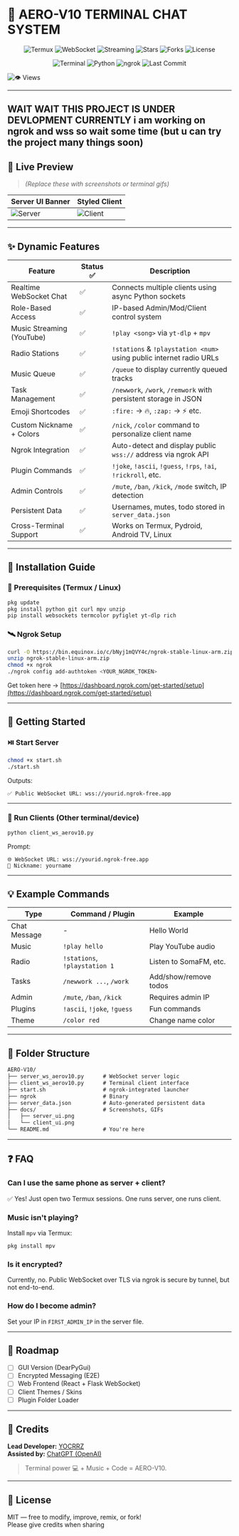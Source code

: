 # 🚀 AERO-V10 TERMINAL CHAT SYSTEM

<p align="center">
  <img src="https://img.shields.io/badge/Built%20with-Termux-orange?style=for-the-badge&logo=gnu-bash" alt="Termux">
  <img src="https://img.shields.io/badge/WebSocket-Realtime-blue?style=for-the-badge&logo=websocket" alt="WebSocket">
  <img src="https://img.shields.io/badge/Streaming-YouTube%20%26%20Radio-red?style=for-the-badge&logo=mpv" alt="Streaming">
  <img src="https://img.shields.io/github/stars/YOCRRZ224/AERO-V10-terminal-chat?style=for-the-badge&logo=github&label=Stars" alt="Stars">
  <img src="https://img.shields.io/github/forks/YOCRRZ224/AERO-V10-terminal-chat?style=for-the-badge&logo=github&label=Forks" alt="Forks">
  <img src="https://img.shields.io/github/license/YOCRRZ224/AERO-V10-terminal-chat?style=for-the-badge&color=blueviolet" alt="License">
</p>

<p align="center">
  <img src="https://img.shields.io/badge/Terminal-Chat%20System-green?style=flat-square&logo=gnubash" alt="Terminal">
  <img src="https://img.shields.io/badge/Python-3.11+-yellow?style=flat-square&logo=python" alt="Python">
  <img src="https://img.shields.io/badge/NGROK-Integrated-brightgreen?style=flat-square&logo=ngrok" alt="ngrok">
  <img src="https://img.shields.io/github/last-commit/YOCRRZ224/AERO-V10-terminal-chat?style=flat-square&logo=git" alt="Last Commit">
  
  ![👁️ Views](https://komarev.com/ghpvc/?username=YOCRRZ224&label=👁️%20Views&color=161B22&style=flat-square&labelColor=0d1117)
</p>

  
---
## WAIT WAIT THIS PROJECT IS UNDER DEVLOPMENT CURRENTLY i am working on ngrok and wss so wait some time (but u can try the project many things soon)

## 📸 Live Preview

> _(Replace these with screenshots or terminal gifs)_

| Server UI Banner | Styled Client |
|------------------|---------------|
| ![Server](docs/server_ui.png) | ![Client](docs/client_ui.png) |

---

## ✨ Dynamic Features

| Feature                    | Status ✅ | Description                                                             |
|---------------------------|----------|-------------------------------------------------------------------------|
| Realtime WebSocket Chat   | ✅       | Connects multiple clients using async Python sockets                    |
| Role-Based Access         | ✅       | IP-based Admin/Mod/Client control system                                |
| Music Streaming (YouTube) | ✅       | `!play <song>` via `yt-dlp` + `mpv`                                     |
| Radio Stations            | ✅       | `!stations` & `!playstation <num>` using public internet radio URLs     |
| Music Queue               | ✅       | `/queue` to display currently queued tracks                             |
| Task Management           | ✅       | `/newwork`, `/work`, `/remwork` with persistent storage in JSON         |
| Emoji Shortcodes          | ✅       | `:fire:` → 🔥, `:zap:` → ⚡ etc.                                          |
| Custom Nickname + Colors  | ✅       | `/nick`, `/color` command to personalize client name                    |
| Ngrok Integration         | ✅       | Auto-detect and display public `wss://` address via ngrok API           |
| Plugin Commands           | ✅       | `!joke`, `!ascii`, `!guess`, `!rps`, `!ai`, `!rickroll`, etc.           |
| Admin Controls            | ✅       | `/mute`, `/ban`, `/kick`, `/mode` switch, IP detection                  |
| Persistent Data           | ✅       | Usernames, mutes, todo stored in `server_data.json`                     |
| Cross-Terminal Support    | ✅       | Works on Termux, Pydroid, Android TV, Linux                             |

---

## 🧰 Installation Guide

### 🔧 Prerequisites (Termux / Linux)

```bash
pkg update
pkg install python git curl mpv unzip
pip install websockets termcolor pyfiglet yt-dlp rich
```

### 🛰️ Ngrok Setup

```bash
curl -O https://bin.equinox.io/c/bNyj1mQVY4c/ngrok-stable-linux-arm.zip
unzip ngrok-stable-linux-arm.zip
chmod +x ngrok
./ngrok config add-authtoken <YOUR_NGROK_TOKEN>
```

Get token here → [https://dashboard.ngrok.com/get-started/setup](https://dashboard.ngrok.com/get-started/setup)

---

## 🚀 Getting Started

### ⏯️ Start Server

```bash
chmod +x start.sh
./start.sh
```

Outputs:
```
✅ Public WebSocket URL: wss://yourid.ngrok-free.app
```

---

### 💬 Run Clients (Other terminal/device)

```bash
python client_ws_aerov10.py
```

Prompt:
```
🌐 WebSocket URL: wss://yourid.ngrok-free.app
🤖 Nickname: yourname
```

---

## 💡 Example Commands

| Type         | Command / Plugin           | Example                        |
|--------------|----------------------------|--------------------------------|
| Chat Message | -                          | Hello World                    |
| Music        | `!play hello`              | Play YouTube audio             |
| Radio        | `!stations`, `!playstation 1` | Listen to SomaFM, etc.         |
| Tasks        | `/newwork ...`, `/work`    | Add/show/remove todos          |
| Admin        | `/mute`, `/ban`, `/kick`   | Requires admin IP              |
| Plugins      | `!ascii`, `!joke`, `!guess`| Fun commands                   |
| Theme        | `/color red`               | Change name color              |

---

## 📂 Folder Structure

```txt
AERO-V10/
├── server_ws_aerov10.py      # WebSocket server logic
├── client_ws_aerov10.py      # Terminal client interface
├── start.sh                  # ngrok-integrated launcher
├── ngrok                     # Binary
├── server_data.json          # Auto-generated persistent data
├── docs/                     # Screenshots, GIFs
│   ├── server_ui.png
│   └── client_ui.png
└── README.md                 # You're here
```

---

## ❓ FAQ

### Can I use the same phone as server + client?
✅ Yes! Just open two Termux sessions. One runs server, one runs client.

### Music isn't playing?
Install `mpv` via Termux:
```bash
pkg install mpv
```

### Is it encrypted?
Currently, no. Public WebSocket over TLS via ngrok is secure by tunnel, but not end-to-end.

### How do I become admin?
Set your IP in `FIRST_ADMIN_IP` in the server file.

---

## 🧠 Roadmap

- [ ] GUI Version (DearPyGui)
- [ ] Encrypted Messaging (E2E)
- [ ] Web Frontend (React + Flask WebSocket)
- [ ] Client Themes / Skins
- [ ] Plugin Folder Loader

---

## 🙏 Credits

**Lead Developer:** [YOCRRZ](https://github.com/YOCRRZ224)  
**Assisted by:** [ChatGPT (OpenAI)](https://openai.com/chatgpt)

> Terminal power 💻 + Music + Code = AERO-V10.

---

## 📜 License

MIT — free to modify, improve, remix, or fork!  
Please give credits when sharing 
